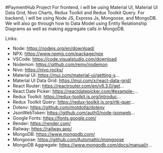 #PaymentHub Project
For frontend, i will be using Material UI, Material UI Data Grid, Nivo Charts, Redux Toolkit and Redux Toolkit Query. For backend, i will be using Node JS, Express Js, Mongoose, and MongoDB. We will also go through how to Data Model using Entity Relationship Diagrams as well as making aggregate calls in MongoDB.

Links:
* Node: https://nodejs.org/en/download/
* NPX: https://www.npmjs.com/package/npx
* VSCode: https://code.visualstudio.com/download
* Nodemon: https://github.com/remy/nodemon
* Nivo: https://nivo.rocks/
* Material UI: https://mui.com/material-ui/getting-s...
* Material UI Data Grid: https://mui.com/x/react-data-grid/
* React Router: https://reactrouter.com/en/v6.3.0/get...
* React Date Picker: https://reactdatepicker.com/#example-...
* Redux Toolkit: https://redux-toolkit.js.org/introduc...
* Redux Toolkit Query: https://redux-toolkit.js.org/rtk-quer...
* Dotenv: https://github.com/motdotla/dotenv
* JsonWebToken: https://github.com/auth0/node-jsonweb...
* Google Fonts: https://fonts.google.com/
* Render: https://render.com/
* Railway: https://railway.app/
* MongoDB: https://www.mongodb.com/
* Mongoose: https://github.com/Automattic/mongoose
* MongoDB Aggregate: https://www.mongodb.com/docs/manual/r...
